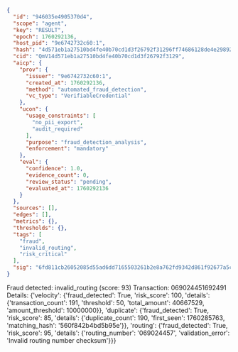 ```json
{
  "id": "946035e4905370d4",
  "scope": "agent",
  "key": "RESULT",
  "epoch": 1760292136,
  "host_pid": "9e6742732c60:1",
  "hash": "4d571eb1a27510bd4fe40b70cd1d3f26792f31296ff74686128de4e298927b42",
  "cid": "QmV14d571eb1a27510bd4fe40b70cd1d3f26792f3129",
  "aicp": {
    "prov": {
      "issuer": "9e6742732c60:1",
      "created_at": 1760292136,
      "method": "automated_fraud_detection",
      "vc_type": "VerifiableCredential"
    },
    "ucon": {
      "usage_constraints": [
        "no_pii_export",
        "audit_required"
      ],
      "purpose": "fraud_detection_analysis",
      "enforcement": "mandatory"
    },
    "eval": {
      "confidence": 1.0,
      "evidence_count": 0,
      "review_status": "pending",
      "evaluated_at": 1760292136
    }
  },
  "sources": [],
  "edges": [],
  "metrics": {},
  "thresholds": {},
  "tags": [
    "fraud",
    "invalid_routing",
    "risk_critical"
  ],
  "sig": "6fd811cb26052085d55ad6dd7165503261b2e8a762fd9342d861f92677a5c99c"
}
```

Fraud detected: invalid_routing (score: 93)
Transaction: 069024451692491
Details: {'velocity': {'fraud_detected': True, 'risk_score': 100, 'details': {'transaction_count': 191, 'threshold': 50, 'total_amount': 40667529, 'amount_threshold': 10000000}}, 'duplicate': {'fraud_detected': True, 'risk_score': 85, 'details': {'duplicate_count': 190, 'first_seen': 1760285763, 'matching_hash': '560f842b4bd5b95e'}}, 'routing': {'fraud_detected': True, 'risk_score': 95, 'details': {'routing_number': '069024457', 'validation_error': 'Invalid routing number checksum'}}}
